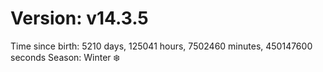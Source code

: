 # Version: v14.3.5
Time since birth: 5210 days, 125041 hours, 7502460 minutes, 450147600 seconds
Season: Winter ❄️
